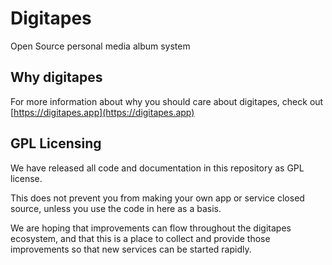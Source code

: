 # Digitapes
Open Source personal media album system

## Why digitapes

For more information about why you should care
about digitapes, check out 
[https://digitapes.app](https://digitapes.app)

## GPL Licensing

We have released all code and documentation in this
repository as GPL license.

This does not prevent you from making your own app or
service closed source, unless you use the code in here
as a basis.

We are hoping that improvements can flow throughout the 
digitapes ecosystem, and that this is a place to
collect and provide those improvements so that new
services can be started rapidly.


